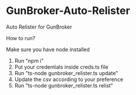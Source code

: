 # GunBroker-Auto-Relister
Auto Relister for GunBroker

How to run?

Make sure you have node installed

1. Run "npm i"
2. Put your credentials inside creds.ts file
3. Run "ts-node gunbroker_relister.ts update"
4. Update the csv according to your preference
5. Run "ts-node gunbroker_relister.ts relist"